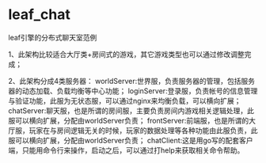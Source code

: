 # leaf_chat
leaf引擎的分布式聊天室范例

1、此架构比较适合大厅类+房间式的游戏，其它游戏类型也可以通过修改调整完成；

2、此架构分成4类服务器：
	worldServer:世界服，负责服务器的管理，包括服务器的动态加载、负载均衡等中心功能；
	loginServer:登录服，负责帐号的信息管理与验证功能，此服为无状态服，可以通过nginx来均衡负载，可以横向扩展；
	chatServer:聊天服，也是所谓的房间服，主要负责房间内游戏相关逻辑处理，此服可以横向扩展，分配由worldServer负责；
	frontServer:前端服，也是所谓的大厅服，玩家在与房间逻辑无关的时候，玩家的数据处理等各种功能由此服负责，此服可以横向扩展，分配由worldServer负责；
	chatClient:这是用go写的配套客户端，只能用命令行来操作，启动之后，可以通过打help来获取相关命令帮助。
